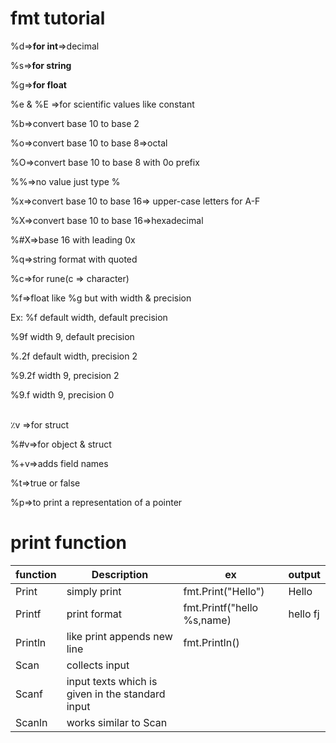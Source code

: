 # **fmt tutorial**


%d=>**for int**=>decimal

%s=>**for string**

%g=>**for float**

%e & %E =>for scientific values like constant

%b=>convert base 10 to base 2

%o=>convert base 10 to base 8=>octal

%O=>convert base 10 to base 8 with 0o prefix

%%=>no value just type %

%x=>convert base 10 to base 16=> upper-case letters for A-F

%X=>convert base 10 to base 16=>hexadecimal

%#X=>base 16 with leading 0x

%q=>string format with quoted

%c=>for rune(c => character)

%f=>float like %g but with width & precision

Ex:
%f     default width, default precision

%9f    width 9, default precision

%.2f   default width, precision 2

%9.2f  width 9, precision 2

%9.f   width 9, precision 0

<br />
٪v =>for struct

%#v=>for object & struct

%+v=>adds field names

%t=>true or false

%p=>to print a representation of a pointer


# print function
| function | Description  | ex                         | output     |
|----------|--------------|----------------------------|------------|
| Print    | simply print | fmt.Print("Hello")         | Hello      |
 | Printf   |  print format| fmt.Printf("hello %s,name) | hello fj   |
 |Println   |like print appends new line|fmt.Println()||
|Scan| collects input ||
|Scanf| input texts which is given in the standard input||
|Scanln|works similar to Scan||












